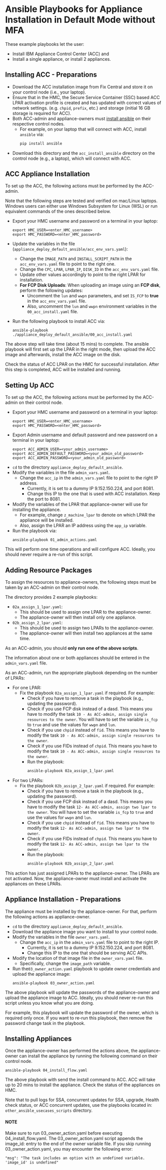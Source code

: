 # Ansible Playbooks for Appliance Installation in Default Mode without MFA

These example playbooks let the user:

- Install IBM Appliance Control Center (ACC) and
- Install a single appliance, or install 2 appliances.

## Installing ACC - Preparations

- Download the ACC installation image from Fix Central and store it on your
  control node (i.e., your laptop).
- Ensure that in the HMC, the Secure Service Container (SSC) based ACC LPAR
  activation profile is created and has updated with correct values of network settings. (e.g. `chpid`, `prefix`, etc.) and storage (initial 16 GB storage is required for ACC).
- Both ACC-admin and appliance-owners must
  [install ansible](https://docs.ansible.com/ansible/latest/installation_guide/intro_installation.html) on
  their respective control nodes.
  - For example, on your laptop that will connect with ACC, install `ansible` via:
    ```bash
    pip install ansible
    ```
- Download this directory and the `acc_install_ansible` directory on 
  the control node (e.g., a laptop), which will connect with ACC.

## ACC Appliance Installation

To set up the ACC, the following actions must be performed by the ACC-admin.

Note that the following steps are tested and verified on mac/Linux laptops.
Windows users can either use Windows Subsystem for Linux (WSL) or run equivalent
commands of the ones described below.

- Export your HMC username and password on a terminal in your laptop:
  ```
  export HMC_USER=<enter_HMC_username>
  export HMC_PASSWORD=<enter_HMC_password>
  ```

- Update the variables in the file (`appliance_deploy_default_ansible/acc_env_vars.yaml`):
  - Change the `IMAGE_PATH` and `INSTALL_SCRIPT_PATH` in the `acc_env_vars.yaml`
    file to point to the right one.
  - Change the `CPC`, `LPAR`, `LPAR_IP`, `DISK_ID` in the `acc_env_vars.yaml` file.
  - Update other values accordingly to point to the right LPAR for installation.
  - **For FCP Disk Uploads**:
    When uploading an image using an **FCP disk**, perform the following updates:
      - Uncomment the `lun` and `wwpn` parameters, and set `IS_FCP` to **true** in the `acc_env_vars.yaml` file.
      - Also, uncomment the `lun` and `wwpn` environment variables in the` 00_acc_install.yaml` file.


- Run the following playbook to install ACC via:
  ```
  ansible-playbook ./appliance_deploy_default_ansible/00_acc_install.yaml
  ```

The above step will take time (about 15 mins) to complete. The ansible playbook
will first set up the LPAR in the right mode, then upload the ACC image and
afterwards, install the ACC image on the disk.

Check the status of ACC LPAR on the HMC for successful installation. After this
step is completed, ACC will be installed and running.

## Setting Up ACC

To set up the ACC, the following actions must be performed by the ACC-admin on
their control node.

- Export your HMC username and password on a terminal in your laptop:
  ```
  export HMC_USER=<enter_HMC_username>
  export HMC_PASSWORD=<enter_HMC_password>
  ```
- Export Admin username and default password and new password on a terminal in your laptop:
  ```
  export ACC_ADMIN_USER=<your_admin_username>
  export ACC_ADMIN_DEFAULT_PASSWORD=<your_admin_old_password>
  export ACC_ADMIN_PASSWORD=<your_admin_old_password>
  ```
- `cd` to the directory `appliance_deploy_default_ansible`.
- Modify the variables in the file `admin_vars.yaml`.
  - Change the `acc_ip` in the `admin_vars.yaml` file to point to the right IP address.
    - Currently, it is set to a dummy IP 9.152.150.224, and port 8081.
    - Change this IP to the one that is used with ACC installation. Keep the port
      to 8081.
- Modify the variables of the LPAR that appliance-owner will use for installing
  the appliance.
  - For example, change `z_machine_lpar` to denote on which LPAR the appliance
    will be installed.
  - Also, assign the LPAR an IP address using the `app_ip` variable.
- Run the playbook via:
  ```
  ansible-playbook 01_admin_actions.yaml
  ```

This will perform one time operations and will configure ACC. Ideally, you should
never require a re-run of this script.

## Adding Resource Packages

To assign the resources to appliance-owners, the following steps must be taken by
an ACC-admin on their control node.

The directory provides 2 example playbooks:

- `02a_assign_1_lpar.yaml`:
  - This should be used to assign one LPAR to the appliance-owner.
  - The appliance-owner will then install only one appliance.
- `02b_assign_2_lpar.yaml`:
  - This should be used to assign two LPARs to the appliance-owner.
  - The appliance-owner will then install two appliances at the same time.

As an ACC-admin, you should **only run one of the above scripts**.

The information about one or both appliances should be entered in the
`admin_vars.yaml` file.

As an ACC-admin, run the appropriate playbook depending on the number of LPARs:

- For one LPAR:
  - Fix the playbook `02a_assign_1_lpar.yaml` if required. For example:
    - Check if you have to remove a task in the playbook (e.g.,
      updating the password).
    - Check if you use FCP disk instead of a dasd. This means you have to
      modify the task `10 - As ACC-admin, assign single resources to the owner`.
      You will have to set the variable `is_fcp` to `true` and use the values for
      `wwpn` and `lun`.
    - Check if you use `chpid` instead of `fid`. This means you have to modify the
      task `10 - As ACC-admin, assign single resources to the owner`.
    - Check if you use FIDs instead of `chpid`. This means you have to modify the
      task `10 - As ACC-admin, assign single resources to the owner`.
    - Run the playbook:
      ```bash
      ansible-playbook 02a_assign_1_lpar.yaml
      ```
- For two LPARs:
  - Fix the playbook `02b_assign_2_lpar.yaml` if required. For example:
    - Check if you have to remove a task in the playbook (e.g.,
      updating the password).
    - Check if you use FCP disk instead of a dasd. This means you have to
      modify the task `12- As ACC-admin, assign two lpar to the owner`.
      You will have to set the variable `is_fcp` to `true` and use the values for
      `wwpn` and `lun`.
    - Check if you use `chpid` instead of `fid`. This means you have to modify the
      task `12- As ACC-admin, assign two lpar to the owner`.
    - Check if you use FIDs instead of `chpid`. This means you have to modify the
      task `12- As ACC-admin, assign two lpar to the owner`.
    - Run the playbook:
      ```bash
      ansible-playbook 02b_assign_2_lpar.yaml
      ```

This action has just assigned LPARs to the appliance-owner. The LPARs are not
activated. Now, the appliance-owner must install and activate the appliances
on these LPARs.

## Appliance Installation - Preparations

The appliance must be installed by the appliance-owner. For that, perform the
following actions as appliance-owner.

- `cd` to the directory `appliance_deploy_default_ansible`.
- Download the appliance image you want to install to your control node.
- Modify the variables in the file `owner_vars.yaml`.
  - Change the `acc_ip` in the `admin_vars.yaml` file to point to the right IP.
    - Currently, it is set to a dummy IP 9.152.150.224, and port 8081.
    - Change this IP to the one that should be serving ACC APIs.
- Modify the location of that image file in the `owner_vars.yaml` file.
  - Specifically, change the `image_path` variable.
- Run the`03_owner_action.yaml` playbook to update owner credentials and upload
  the appliance image:
  ```
  ansible-playbook 03_owner_action.yaml
  ```

The above playbook will update the passwords of the appliance-owner and upload the
appliance image to ACC. Ideally, you should never re-run this script unless you know what you are doing.

For example, this playbook will update the password of the owner, which is
required only once. If you want to re-run this playbook, then remove
the password change task in the playbook.

## Installing Appliances

Once the appliance-owner has performed the actions above, the appliance-owner can
install the appliance by running the following command on their control node.

```
ansible-playbook 04_install_flow.yaml
```

The above playbook with send the install command to ACC. ACC will take up to
20 mins to install the appliance. Check the status of the appliances on HMC.

Note that to pull logs for SSA, concurrent updates for SSA, upgrade, Health check
status, or ACC concurrent updates, use the playbooks located in:
`other_ansible_usecases_scripts` directory.

#### NOTE
Make sure to run 03_owner_action.yaml before executing 04_install_flow.yaml.
The 03_owner_action.yaml script appends the image_id: <id> entry to the end of the owner variable file.
If you skip running 03_owner_action.yaml, you may encounter the following error:

  `"msg": "The task includes an option with an undefined variable. 'image_id' is undefined"`
